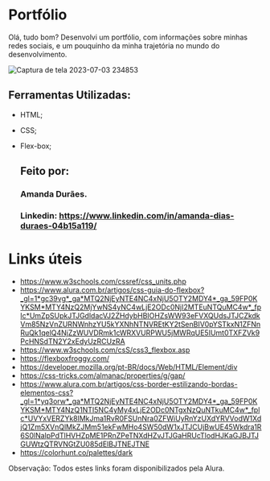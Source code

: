 # Portfólio
Olá, tudo bom?
Desenvolvi um portfólio, com informações sobre minhas redes sociais, e um pouquinho da minha trajetória no mundo do desenvolvimento.

![Captura de tela 2023-07-03 234853](https://github.com/amandadduraes/portfolio/assets/54537743/fc9ccd94-f172-41ad-9529-9dc9af63b611)

## Ferramentas Utilizadas:

* HTML;
* CSS;
* Flex-box;

  ## Feito por:
  ### Amanda Durães.

  ### Linkedin: https://www.linkedin.com/in/amanda-dias-duraes-04b15a119/


# Links úteis
- https://www.w3schools.com/cssref/css_units.php
- https://www.alura.com.br/artigos/css-guia-do-flexbox?_gl=1*gc39vg*_ga*MTQ2NjEyNTE4NC4xNjU5OTY2MDY4*_ga_59FP0KYKSM*MTY4NzQ2MjYwNS4yNC4wLjE2ODc0NjI2MTEuNTQuMC4w*_fplc*UmZpSUpkJTJGdldacVJ2ZHdybHBIOHZsWW93eFVXQUdsJTJCZkdkVm85NzVnZURNWnhzYU5kYXNhNTNVREtKY2tSenBIV0pYSTkxN1ZFNnRuQk1qelQ4NjZzWUVDRmk1cWRXVURPWU5jMWRqUE5IUmt0TXFZVk9PcHNSdTN2Y2xEdyUzRCUzRA
- https://www.w3schools.com/csS/css3_flexbox.asp
- https://flexboxfroggy.com/
- https://developer.mozilla.org/pt-BR/docs/Web/HTML/Element/div
- https://css-tricks.com/almanac/properties/g/gap/
- https://www.alura.com.br/artigos/css-border-estilizando-bordas-elementos-css?_gl=1*yq3orw*_ga*MTQ2NjEyNTE4NC4xNjU5OTY2MDY4*_ga_59FP0KYKSM*MTY4NzQ1NTI5NC4yMy4xLjE2ODc0NTgxNzQuNTkuMC4w*_fplc*UVYxVERZYk8lMkJma1RvR0FSUnNra0ZFWiUyRnYzUXdYRVVodW1XdjQ1Zm5XVnQlMkZJMm51ekFwMHo4SW50dW1xJTJCUjBwUE45Wkdra1R6S0lNalpPdTlHVHZpME1PRnZPeTNXdHZvJTJGaHRUcTlodHJKaGJBJTJGUWtzQTRVNGtZU085dElBJTNEJTNE
- https://colorhunt.co/palettes/dark

Observação: Todos estes links foram disponibilizados pela Alura.
